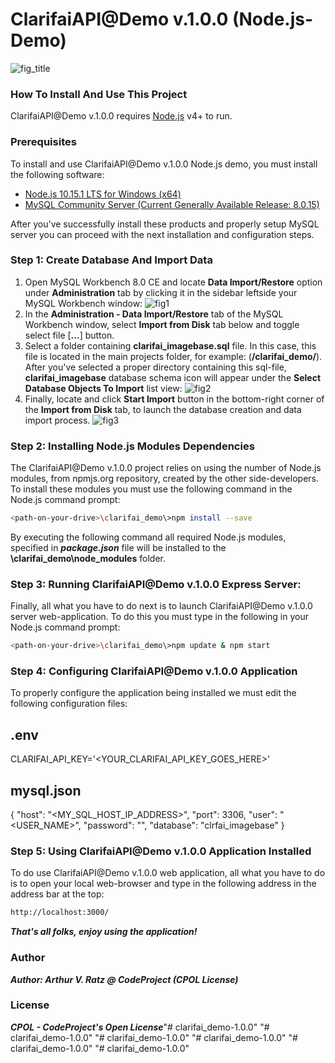 # ClarifaiAPI@Demo v.1.0.0 (Node.js-Demo)

![fig_title](https://user-images.githubusercontent.com/24288051/58696652-abb0af80-83a0-11e9-9ec1-ffe4eea88a79.png)

### How To Install And Use This Project

ClarifaiAPI@Demo v.1.0.0 requires [Node.js](https://nodejs.org/) v4+ to run.

### Prerequisites

To install and use ClarifaiAPI@Demo v.1.0.0 Node.js demo, you must install the following software:

 - [Node.js 10.15.1 LTS for Windows (x64)](https://www.nodejs.org/)
 - [MySQL Community Server (Current Generally Available Release: 8.0.15)](https://dev.mysql.com/downloads/)

After you've successfully install these products and properly setup MySQL server you can proceed with the next installation and configuration steps.

### Step 1: Create Database And Import Data

1. Open MySQL Workbench 8.0 CE and locate **Data Import/Restore** option under **Administration** tab by clicking it in the sidebar leftside your MySQL Workbench window:
![fig1](https://user-images.githubusercontent.com/24288051/52999349-37c04c00-342e-11e9-9998-9af308c5dd60.jpg)
2. In the **Administration - Data Import/Restore** tab of the MySQL Workbench window, select **Import from Disk** tab below and toggle select file [**...**] button.
3. Select a folder containing **clarifai_imagebase.sql** file. In this case, this file is located in the main projects folder, for example: (**<path-on-your-drive>/clarifai_demo/**). After you've selected a proper directory containing this sql-file, **clarifai_imagebase** database schema icon will appear under the **Select Database Objects To Import** list view:
![fig2](https://user-images.githubusercontent.com/24288051/58696748-d8fd5d80-83a0-11e9-8db9-815bc4969c05.png)
4. Finally, locate and click **Start Import** button in the bottom-right corner of the **Import from Disk** tab, to launch the database creation and data import process.
![fig3](https://user-images.githubusercontent.com/24288051/58696761-e1ee2f00-83a0-11e9-8f50-17a6f34ec46d.png)

### Step 2: Installing Node.js Modules Dependencies

The ClarifaiAPI@Demo v.1.0.0 project relies on using the number of Node.js modules, from npmjs.org repository, created by the other side-developers. To install these modules you must use the following command in the Node.js command prompt:

``` sh
<path-on-your-drive>\clarifai_demo\>npm install --save
```

By executing the following command all required Node.js modules, specified in ***package.json*** file will be installed to the **<path-on-your-drive>\clarifai_demo\node_modules** folder.

### Step 3: Running ClarifaiAPI@Demo v.1.0.0 Express Server:

Finally, all what you have to do next is to launch ClarifaiAPI@Demo v.1.0.0 server web-application. To do this you must type in the following in your Node.js command prompt:
``` sh
<path-on-your-drive>\clarifai_demo\>npm update & npm start
```

### Step 4: Configuring ClarifaiAPI@Demo v.1.0.0 Application

To properly configure the application being installed we must edit the following configuration files:

## .env

CLARIFAI_API_KEY='<YOUR_CLARIFAI_API_KEY_GOES_HERE>'

## mysql.json

{ "host": "<MY_SQL_HOST_IP_ADDRESS>", 
  "port": 3306, 
  "user": "<USER_NAME>", 
  "password": "<PASSWORD>", 
  "database": "clrfai_imagebase" }

### Step 5: Using ClarifaiAPI@Demo v.1.0.0 Application Installed

To do use ClarifaiAPI@Demo v.1.0.0 web application, all what you have to do is to open your local web-browser and type in the following address in the address bar at the top:

``` sh
http://localhost:3000/
```
***That's all folks, enjoy using the application!***

### Author

***Author: Arthur V. Ratz @ CodeProject (CPOL License)***

### License

***CPOL - CodeProject's Open License***"# clarifai_demo-1.0.0" 
"# clarifai_demo-1.0.0" 
"# clarifai_demo-1.0.0" 
"# clarifai_demo-1.0.0" 
"# clarifai_demo-1.0.0" 
"# clarifai_demo-1.0.0" 
